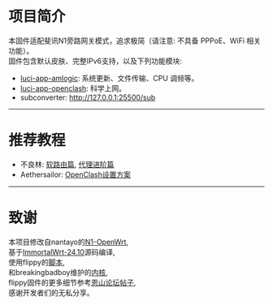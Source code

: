 # 项目简介

本固件适配斐讯N1旁路网关模式，追求极简（请注意: 不具备 PPPoE、WiFi 相关功能）。  
固件包含默认皮肤、完整IPv6支持，以及下列功能模块:

- [luci-app-amlogic](https://github.com/ophub/luci-app-amlogic): 系统更新、文件传输、CPU 调频等。
- [luci-app-openclash](https://github.com/vernesong/OpenClash): 科学上网。
- subconverter: http://127.0.0.1:25500/sub

---

# 推荐教程

- 不良林: [软路由篇](https://www.youtube.com/playlist?list=PL5TbbtexT8T293fBi4i5MOf4OjdLQ3hUa), [代理进阶篇](https://www.youtube.com/playlist?list=PL5TbbtexT8T3JJdJAy73A0T2NXZL2JEJY)
- Aethersailor: [OpenClash设置方案](https://github.com/Aethersailor/Custom_OpenClash_Rules/wiki/OpenClash-%E8%AE%BE%E7%BD%AE%E6%96%B9%E6%A1%88)

---

# 致谢

本项目修改自nantayo的[N1-OpenWrt](https://github.com/nantayo/N1-OpenWrt),  
基于[ImmortalWrt-24.10](https://github.com/immortalwrt/immortalwrt/tree/openwrt-24.10)源码编译,  
使用flippy的[脚本](https://github.com/unifreq/openwrt_packit),  
和breakingbadboy维护的[内核](https://github.com/breakingbadboy/OpenWrt/releases/tag/kernel_stable),  
flippy固件的更多细节参考[恩山论坛帖子](https://www.right.com.cn/forum/thread-4076037-1-1.html),  
感谢开发者们的无私分享。
